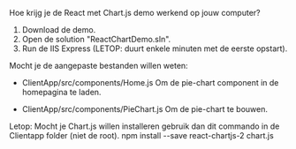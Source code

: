 Hoe krijg je de React met Chart.js demo werkend op jouw computer?

1. Download de demo.
2. Open de solution "ReactChartDemo.sln".
3. Run de IIS Express (LETOP: duurt enkele minuten met de eerste opstart).


Mocht je de aangepaste bestanden willen weten:
- ClientApp/src/components/Home.js
Om de pie-chart component in de homepagina te laden.

- ClientApp/src/components/PieChart.js
Om de pie-chart te bouwen.


Letop:
Mocht je Chart.js willen installeren gebruik dan dit commando in de Clientapp folder (niet de root).
npm install --save react-chartjs-2 chart.js

